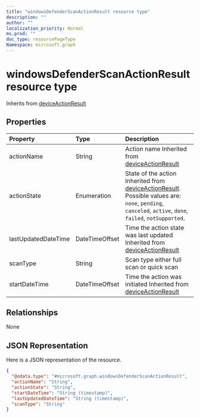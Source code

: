 ```yaml
---
title: "windowsDefenderScanActionResult resource type"
description: ""
author: ""
localization_priority: Normal
ms.prod: ""
doc_type: resourcePageType
Namespace: microsoft.graph
---
```



# windowsDefenderScanActionResult resource type




Inherits from [deviceActionResult](../resources/deviceActionResult.md)

## Properties
|Property|Type|Description|
|:---|:---|:---|
|actionName|String|Action name Inherited from [deviceActionResult](../resources/deviceActionResult.md)|
|actionState|Enumeration|State of the action Inherited from [deviceActionResult](../resources/deviceActionResult.md). Possible values are: `none`, `pending`, `canceled`, `active`, `done`, `failed`, `notSupported`.|
|lastUpdatedDateTime|DateTimeOffset|Time the action state was last updated Inherited from [deviceActionResult](../resources/deviceActionResult.md)|
|scanType|String|Scan type either full scan or quick scan|
|startDateTime|DateTimeOffset|Time the action was initiated Inherited from [deviceActionResult](../resources/deviceActionResult.md)|

## Relationships
None

## JSON Representation
Here is a JSON representation of the resource.
<!-- {
  "blockType": "resource",
  "@odata.type": "microsoft.graph.windowsDefenderScanActionResult"
}
-->
``` json
{
  "@odata.type": "#microsoft.graph.windowsDefenderScanActionResult",
  "actionName": "String",
  "actionState": "String",
  "startDateTime": "String (timestamp)",
  "lastUpdatedDateTime": "String (timestamp)",
  "scanType": "String"
}
```

